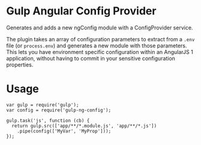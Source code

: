 # Gulp Angular Config Provider
Generates and adds a new ngConfig module with a ConfigProvider service.

The plugin takes an array of configuration parameters to extract from a `.env` file (or `process.env`) and generates a new module with those parameters. This lets you have environment specific configuration within an AngularJS 1 application, without having to commit in your sensitive configuration properties.

# Usage
    var gulp = require('gulp');
    var config = require('gulp-ng-config');

    gulp.task('js', function (cb) {
      return gulp.src(['app/**/*.module.js', 'app/**/*.js'])
        .pipe(config(['MyVar', 'MyProp']));
    });
